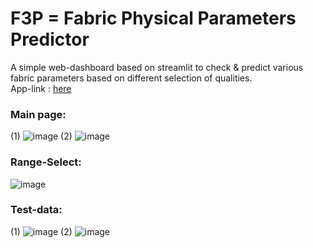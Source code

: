 # F3P = Fabric Physical Parameters Predictor   

A simple web-dashboard based on streamlit to check & predict various fabric parameters based on different selection of qualities.   
App-link : [here](https://fabric-param-predictor.streamlit.app/)   

### Main page:
(1)
![image](https://user-images.githubusercontent.com/63915540/200894826-e3598d40-2899-4135-bab4-6180702ea8be.png)
(2)
![image](https://user-images.githubusercontent.com/63915540/200895108-c624bc20-99f3-496b-be75-030cf57a7fa0.png)

### Range-Select:
![image](https://github.com/sinchan-s/F3P/assets/63915540/ac30b137-0bc0-4216-90d9-80d3504d10fb)

### Test-data:
(1)
![image](https://github.com/sinchan-s/F3P/assets/63915540/b7860317-af8b-4c8d-9cdb-f84aa74e8862)
(2)
![image](https://github.com/sinchan-s/F3P/assets/63915540/33cffd3a-c8fd-4c2e-b44a-5646fe4d89c1)
